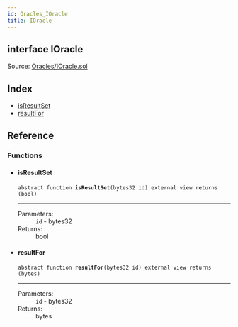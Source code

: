 ```yaml
---
id: Oracles_IOracle
title: IOracle
---
```


<div class="contract-doc"><div class="contract"><h2 class="contract-header"><span class="contract-kind">interface</span> IOracle</h2><div class="source">Source: <a href="https://github.com/levelkdev/tidbit/blob/v0.1.0/contracts/Oracles/IOracle.sol" target="_blank">Oracles/IOracle.sol</a></div></div><div class="index"><h2>Index</h2><ul><li><a href="Oracles_IOracle.html#isResultSet">isResultSet</a></li><li><a href="Oracles_IOracle.html#resultFor">resultFor</a></li></ul></div><div class="reference"><h2>Reference</h2><div class="functions"><h3>Functions</h3><ul><li><div class="item function"><span id="isResultSet" class="anchor-marker"></span><h4 class="name">isResultSet</h4><div class="body"><code class="signature"><span>abstract </span>function <strong>isResultSet</strong><span>(bytes32 id) </span><span>external </span><span>view </span><span>returns  (bool) </span></code><hr/><dl><dt><span class="label-parameters">Parameters:</span></dt><dd><div><code>id</code> - bytes32</div></dd><dt><span class="label-return">Returns:</span></dt><dd>bool</dd></dl></div></div></li><li><div class="item function"><span id="resultFor" class="anchor-marker"></span><h4 class="name">resultFor</h4><div class="body"><code class="signature"><span>abstract </span>function <strong>resultFor</strong><span>(bytes32 id) </span><span>external </span><span>view </span><span>returns  (bytes) </span></code><hr/><dl><dt><span class="label-parameters">Parameters:</span></dt><dd><div><code>id</code> - bytes32</div></dd><dt><span class="label-return">Returns:</span></dt><dd>bytes</dd></dl></div></div></li></ul></div></div></div>
